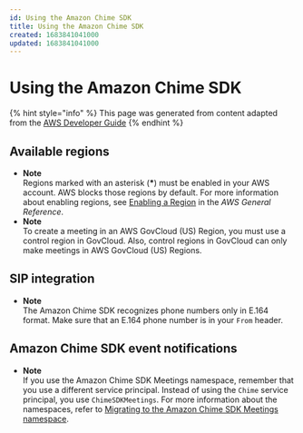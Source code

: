 ```yaml
---
id: Using the Amazon Chime SDK
title: Using the Amazon Chime SDK
created: 1683841041000
updated: 1683841041000
---
```

# Using the Amazon Chime SDK

{% hint style="info" %}
This page was generated from content adapted from the [AWS Developer Guide](https://github.com/awsdocs/amazon-chime-sdk-developer-guide.git)
{% endhint %}

## Available regions

- **Note**  
Regions marked with an asterisk \(**\***\) must be enabled in your AWS account\. AWS blocks those regions by default\. For more information about enabling regions, see [Enabling a Region](https://docs.aws.amazon.com/general/latest/gr/rande-manage.html) in the *AWS General Reference*\.
- **Note**  
To create a meeting in an AWS GovCloud \(US\) Region, you must use a control region in GovCloud\. Also, control regions in GovCloud can only make meetings in AWS GovCloud \(US\) Regions\.


## SIP integration

- **Note**  
The Amazon Chime SDK recognizes phone numbers only in E\.164 format\. Make sure that an E\.164 phone number is in your `From` header\.


## Amazon Chime SDK event notifications

- **Note**  
If you use the Amazon Chime SDK Meetings namespace, remember that you use a different service principal\. Instead of using the `Chime` service principal, you use `ChimeSDKMeetings`\. For more information about the namespaces, refer to [Migrating to the Amazon Chime SDK Meetings namespace](meeting-namespace-migration.md)\.

